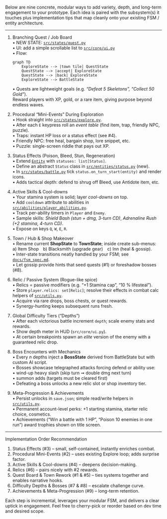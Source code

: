 Below are nine concrete, modular ways to add variety, depth, and long-term engagement to your prototype.  Each idea is paired with the subsystem(s) it touches plus implementation tips that map cleanly onto your existing FSM / entity architecture.

---

1. Branching Quest / Job Board  
   • NEW STATE: [`src/states/quest.py`](src/states/quest.py)  
   • UI: add a simple scrollable list to [`src/core/ui.py`](src/core/ui.py)  
   • Flow:  
     ```mermaid
     graph TD
         ExploreState --> |town tile| QuestState
         QuestState --> |accept| ExploreState
         QuestState --> |back| ExploreState
         ExploreState --> BattleState
     ```  
   • Quests are lightweight goals (e.g. *“Defeat 5 Skeletons”, “Collect 50 Gold”*).  
     Reward players with XP, gold, or a rare item, giving purpose beyond endless waves.

2. Procedural “Mini-Events” During Exploration  
   • Hook straight into [`src/states/explore.py`](src/states/explore.py:90-120).  
   • After each `E` keypress roll an *event table* (find item, trap, friendly NPC, puzzle).  
   • Traps: instant HP loss or a status effect (see #4).  
   • Friendly NPC: free heal, bargain shop, lore snippet, etc.  
   • Puzzle: single-screen riddle that pays out XP.

3. Status Effects (Poison, Bleed, Stun, Regeneration)  
   • Extend [`Entity`](src/entities/base.py) with `statuses: list[Status]`.  
   • Define an abstract `Status` class in [`src/entities/status.py`](src/entities/status.py) (new).  
   • In [`src/states/battle.py`](src/states/battle.py) tick `status.on_turn_start(entity)` and render icons.  
   • Adds tactical depth: defend to shrug off Bleed, use Antidote item, etc.

4. Active Skills & Cool-downs  
   • Your stamina system is solid; layer *cool-downs* on top.  
   • Add `cooldown` attribute to abilities in [`src/abilities/player_abilities.py`](src/abilities/player_abilities.py).  
   • Track per-ability timers in `Player` and `Enemy`.  
   • Sample skills: *Shield Bash (stun + dmg, 3-turn CD)*, *Adrenaline Rush (+2 stamina, 4-turn CD)*.  
   • Expose on keys `Q`, `W`, `E`, `R`.

5. Town / Hub & Shop Makeover  
   • Rename current **ShopState** to **TownState**; inside create sub-menus:  
     a) Item Shop b) Blacksmith (upgrade gear) c) Inn (heal & gossip).  
   • Inter-state transitions neatly handled by your FSM; see [`docs/fsm_spec.md`](docs/fsm_spec.md).  
   • Let gossip provide hints that seed quests (#1) or foreshadow bosses (#8).

6. Relic / Passive System (Rogue-like spice)  
   • Relics = passive modifiers (e.g. “+1 Stamina cap”, “10 % lifesteal”).  
   • Store `player.relics: set[Relic]`; resolve their effects in combat calc helpers of [`src/utils.py`](src/utils.py:40-75).  
   • Acquire via rare drops, boss chests, or quest rewards.  
   • Synergy-hunting keeps subsequent runs fresh.

7. Global Difficulty Tiers (“Depths”)  
   • After each victorious battle increment `depth`; scale enemy stats and rewards.  
   • Show depth meter in HUD (`src/core/ui.py`).  
   • At certain breakpoints spawn an *elite* version of the enemy with a guaranteed relic drop.

8. Boss Encounters with Mechanics  
   • Every *n* depths inject a **BossState** derived from BattleState but with custom AI script.  
   • Bosses showcase telegraphed attacks forcing defend or ability use:  
     • wind-up heavy slash (skip turn ➞ double dmg next turn)  
     • summon adds (targets must be cleared first)  
   • Defeating a boss unlocks a new relic slot or shop inventory tier.

9. Meta-Progression & Achievements  
   • Persist unlocks in `save.json`; simple read/write helpers in [`src/utils.py`](src/utils.py).  
   • Permanent account-level perks: +1 starting stamina, starter relic choice, cosmetics.  
   • Achievements (“Win a battle with 1 HP”, “Poison 10 enemies in one run”) award trophies shown on title screen.

---

Implementation Order Recommendation  
1. Status Effects (#3) – small, self-contained, instantly enriches combat.  
2. Procedural Mini-Events (#2) – uses existing Explore loop; adds surprise factor.  
3. Active Skills & Cool-downs (#4) – deepens decision-making.  
4. Relics (#6) – pairs nicely with #2 rewards.  
5. Quest Board & Town Rework (#1 & #5) – ties systems together and enables narrative hooks.  
6. Difficulty Depths & Bosses (#7 & #8) – escalate challenge curve.  
7. Achievements & Meta-Progression (#9) – long-term retention.

Each step is incremental, leverages your modular FSM, and delivers a clear uptick in engagement. Feel free to cherry-pick or reorder based on dev time and desired scope.